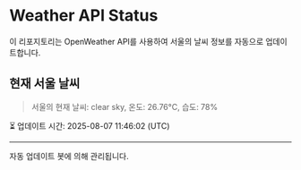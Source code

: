 
# Weather API Status

이 리포지토리는 OpenWeather API를 사용하여 서울의 날씨 정보를 자동으로 업데이트합니다.

## 현재 서울 날씨
> 서울의 현재 날씨: clear sky, 온도: 26.76°C, 습도: 78%

⏳ 업데이트 시간: 2025-08-07 11:46:02 (UTC)

---
자동 업데이트 봇에 의해 관리됩니다.
